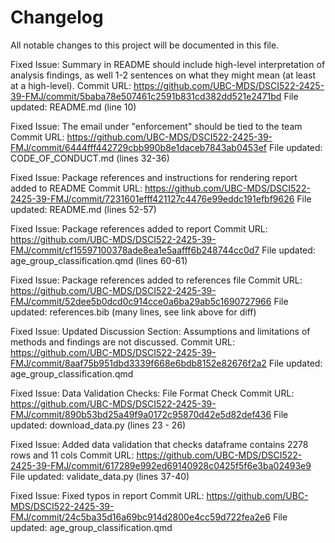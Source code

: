 
# Changelog

All notable changes to this project will be documented in this file.

Fixed Issue: Summary in README should include high-level interpretation of analysis findings, as well 1-2 sentences on what they might mean (at least at a high-level).
Commit URL: https://github.com/UBC-MDS/DSCI522-2425-39-FMJ/commit/5baba78e507461c2591b831cd382dd521e2471bd
File updated: README.md (line 10)

Fixed Issue: The email under "enforcement" should be tied to the team
Commit URL: https://github.com/UBC-MDS/DSCI522-2425-39-FMJ/commit/6444fff442729cbb990b8e1daceb7843ab0453ef
File updated: CODE_OF_CONDUCT.md (lines 32-36)

Fixed Issue: Package references and instructions for rendering report added to README
Commit URL: https://github.com/UBC-MDS/DSCI522-2425-39-FMJ/commit/7231601efff421127c4476e99eddc191efbf9626
File updated: README.md (lines 52-57)

Fixed Issue: Package references added to report
Commit URL: https://github.com/UBC-MDS/DSCI522-2425-39-FMJ/commit/cf15597100378ade8ea1e5aafff6b248744cc0d7
File updated: age_group_classification.qmd (lines 60-61)

Fixed Issue: Package references added to references file
Commit URL: https://github.com/UBC-MDS/DSCI522-2425-39-FMJ/commit/52dee5b0dcd0c914cce0a6ba29ab5c1690727966
File updated: references.bib (many lines, see link above for diff)

Fixed Issue: Updated Discussion Section: Assumptions and limitations of methods and findings are not discussed.
Commit URL: https://github.com/UBC-MDS/DSCI522-2425-39-FMJ/commit/8aaf75b951dbd3339f668e6bdb8152e82676f2a2 
File updated: age_group_classification.qmd

Fixed Issue: Data Validation Checks: File Format Check 
Commit URL: https://github.com/UBC-MDS/DSCI522-2425-39-FMJ/commit/890b53bd25a49f9a0172c95870d42e5d82def436
File updated: download_data.py (lines 23 - 26)

Fixed Issue: Added data validation that checks dataframe contains 2278 rows and 11 cols
Commit URL: https://github.com/UBC-MDS/DSCI522-2425-39-FMJ/commit/617289e992ed69140928c0425f5f6e3ba02493e9
File updated: validate_data.py (lines 37-40)

Fixed Issue: Fixed typos in report
Commit URL: https://github.com/UBC-MDS/DSCI522-2425-39-FMJ/commit/24c5ba35d16a69bc914d2800e4cc59d722fea2e6
File updated: age_group_classification.qmd